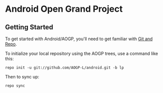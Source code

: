 Android Open Grand Project
===========

Getting Started
---------------

To get started with Android/AOGP, you'll need to get
familiar with [Git and Repo](http://source.android.com/source/using-repo.html).

To initialize your local repository using the AOGP trees, use a command like this:

    repo init -u git://github.com/AOGP-L/android.git -b lp

Then to sync up:

    repo sync
